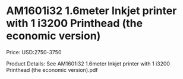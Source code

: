 # AM1601i32 1.6meter Inkjet printer with 1 i3200 Printhead (the economic version)

Price: USD:2750-3750

Product Details: See AM1601i32 1.6meter Inkjet printer with 1 i3200 Printhead (the economic version).pdf